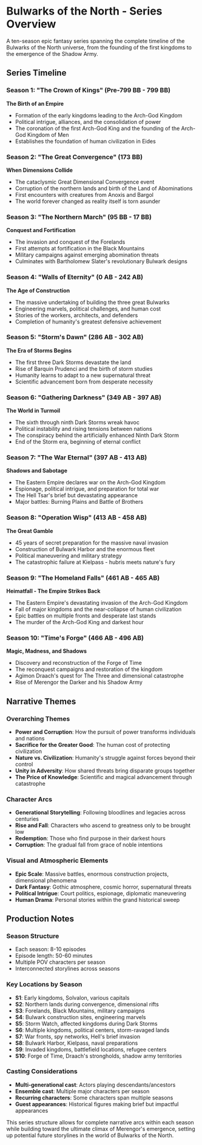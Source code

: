 # Bulwarks of the North - Series Overview

A ten-season epic fantasy series spanning the complete timeline of the Bulwarks of the North universe, from the founding of the first kingdoms to the emergence of the Shadow Army.

## Series Timeline

### Season 1: "The Crown of Kings" (Pre-799 BB - 799 BB)
**The Birth of an Empire**
- Formation of the early kingdoms leading to the Arch-God Kingdom
- Political intrigue, alliances, and the consolidation of power
- The coronation of the first Arch-God King and the founding of the Arch-God Kingdom of Men
- Establishes the foundation of human civilization in Eides

### Season 2: "The Great Convergence" (173 BB)
**When Dimensions Collide**
- The cataclysmic Great Dimensional Convergence event
- Corruption of the northern lands and birth of the Land of Abominations
- First encounters with creatures from Anoxis and Bargol
- The world forever changed as reality itself is torn asunder

### Season 3: "The Northern March" (95 BB - 17 BB)
**Conquest and Fortification**
- The invasion and conquest of the Forelands
- First attempts at fortification in the Black Mountains
- Military campaigns against emerging abomination threats
- Culminates with Bartholomew Slater's revolutionary Bulwark designs

### Season 4: "Walls of Eternity" (0 AB - 242 AB)
**The Age of Construction**
- The massive undertaking of building the three great Bulwarks
- Engineering marvels, political challenges, and human cost
- Stories of the workers, architects, and defenders
- Completion of humanity's greatest defensive achievement

### Season 5: "Storm's Dawn" (286 AB - 302 AB)
**The Era of Storms Begins**
- The first three Dark Storms devastate the land
- Rise of Barquin Prudenci and the birth of storm studies
- Humanity learns to adapt to a new supernatural threat
- Scientific advancement born from desperate necessity

### Season 6: "Gathering Darkness" (349 AB - 397 AB)
**The World in Turmoil**
- The sixth through ninth Dark Storms wreak havoc
- Political instability and rising tensions between nations
- The conspiracy behind the artificially enhanced Ninth Dark Storm
- End of the Storm era, beginning of eternal conflict

### Season 7: "The War Eternal" (397 AB - 413 AB)
**Shadows and Sabotage**
- The Eastern Empire declares war on the Arch-God Kingdom
- Espionage, political intrigue, and preparation for total war
- The Hell Tsar's brief but devastating appearance
- Major battles: Burning Plains and Battle of Brothers

### Season 8: "Operation Wisp" (413 AB - 458 AB)
**The Great Gamble**
- 45 years of secret preparation for the massive naval invasion
- Construction of Bulwark Harbor and the enormous fleet
- Political maneuvering and military strategy
- The catastrophic failure at Kielpass - hubris meets nature's fury

### Season 9: "The Homeland Falls" (461 AB - 465 AB)
**Heimatfall - The Empire Strikes Back**
- The Eastern Empire's devastating invasion of the Arch-God Kingdom
- Fall of major kingdoms and the near-collapse of human civilization
- Epic battles on multiple fronts and desperate last stands
- The murder of the Arch-God King and darkest hour

### Season 10: "Time's Forge" (466 AB - 496 AB)
**Magic, Madness, and Shadows**
- Discovery and reconstruction of the Forge of Time
- The reconquest campaigns and restoration of the kingdom
- Agimon Draach's quest for The Three and dimensional catastrophe
- Rise of Merengor the Darker and his Shadow Army

## Narrative Themes

### Overarching Themes
- **Power and Corruption**: How the pursuit of power transforms individuals and nations
- **Sacrifice for the Greater Good**: The human cost of protecting civilization
- **Nature vs. Civilization**: Humanity's struggle against forces beyond their control
- **Unity in Adversity**: How shared threats bring disparate groups together
- **The Price of Knowledge**: Scientific and magical advancement through catastrophe

### Character Arcs
- **Generational Storytelling**: Following bloodlines and legacies across centuries
- **Rise and Fall**: Characters who ascend to greatness only to be brought low
- **Redemption**: Those who find purpose in their darkest hours
- **Corruption**: The gradual fall from grace of noble intentions

### Visual and Atmospheric Elements
- **Epic Scale**: Massive battles, enormous construction projects, dimensional phenomena
- **Dark Fantasy**: Gothic atmosphere, cosmic horror, supernatural threats
- **Political Intrigue**: Court politics, espionage, diplomatic maneuvering
- **Human Drama**: Personal stories within the grand historical sweep

## Production Notes

### Season Structure
- Each season: 8-10 episodes
- Episode length: 50-60 minutes
- Multiple POV characters per season
- Interconnected storylines across seasons

### Key Locations by Season
- **S1**: Early kingdoms, Solvalon, various capitals
- **S2**: Northern lands during convergence, dimensional rifts
- **S3**: Forelands, Black Mountains, military campaigns
- **S4**: Bulwark construction sites, engineering marvels
- **S5**: Storm Watch, affected kingdoms during Dark Storms
- **S6**: Multiple kingdoms, political centers, storm-ravaged lands
- **S7**: War fronts, spy networks, Hell's brief invasion
- **S8**: Bulwark Harbor, Kielpass, naval preparations
- **S9**: Invaded kingdoms, battlefield locations, refugee centers
- **S10**: Forge of Time, Draach's strongholds, shadow army territories

### Casting Considerations
- **Multi-generational cast**: Actors playing descendants/ancestors
- **Ensemble cast**: Multiple major characters per season
- **Recurring characters**: Some characters span multiple seasons
- **Guest appearances**: Historical figures making brief but impactful appearances

This series structure allows for complete narrative arcs within each season while building toward the ultimate climax of Merengor's emergence, setting up potential future storylines in the world of Bulwarks of the North.
